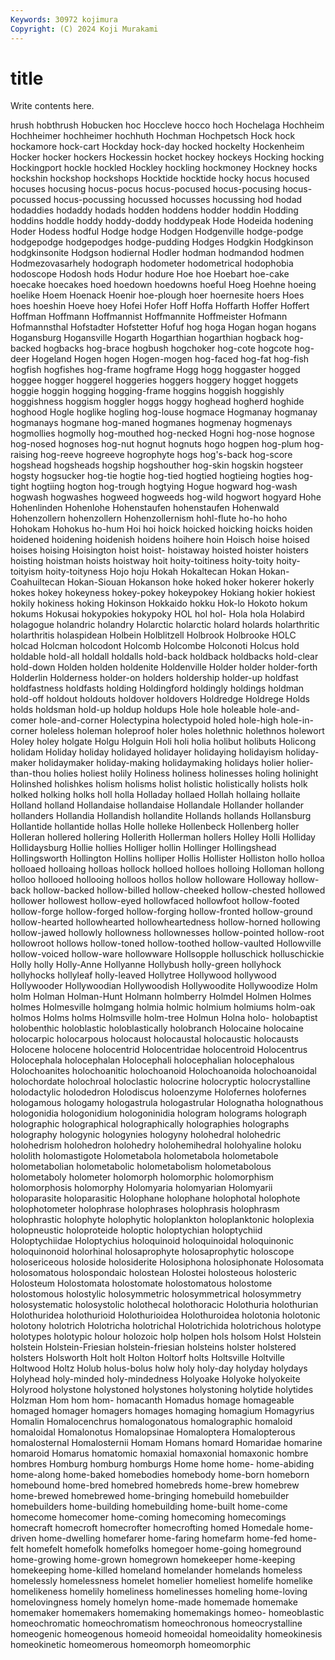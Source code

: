 ```yaml
---
Keywords: 30972 kojimura
Copyright: (C) 2024 Koji Murakami
---
```


# title

Write contents here.



hrush hobthrush Hobucken hoc Hoccleve hocco hoch
Hochelaga Hochheim Hochheimer hochheimer hochhuth Hochman Hochpetsch Hock hock hockamore
hock-cart Hockday hock-day hocked hockelty Hockenheim Hocker hocker hockers Hockessin
hocket hockey hockeys Hocking hocking Hockingport hockle hockled Hockley hockling
hockmoney Hockney hocks hockshin hockshop hockshops Hocktide hocktide hocky hocus
hocused hocuses hocusing hocus-pocus hocus-pocused hocus-pocusing hocus-pocussed hocus-pocussing hocussed hocusses
hocussing hod hodad hodaddies hodaddy hodads hodden hoddens hodder hoddin
Hodding hoddins hoddle hoddy hoddy-doddy hoddypeak Hode Hodeida hodening Hoder
Hodess hodful Hodge hodge Hodgen Hodgenville hodge-podge hodgepodge hodgepodges hodge-pudding
Hodges Hodgkin Hodgkinson hodgkinsonite Hodgson hodiernal Hodler hodman hodmandod hodmen
Hodmezovasarhely hodograph hodometer hodometrical hodophobia hodoscope Hodosh hods Hodur hodure
Hoe hoe Hoebart hoe-cake hoecake hoecakes hoed hoedown hoedowns hoeful
Hoeg Hoehne hoeing hoelike Hoem Hoenack Hoenir hoe-plough hoer hoernesite
hoers Hoes hoes hoeshin Hoeve hoey Hofei Hofer Hoff Hoffa
Hoffarth Hoffer Hoffert Hoffman Hoffmann Hoffmannist Hoffmannite Hoffmeister Hofmann Hofmannsthal
Hofstadter Hofstetter Hofuf hog hoga Hogan hogan hogans Hogansburg Hogansville
Hogarth Hogarthian hogarthian hogback hog-backed hogbacks hog-brace hogbush hogchoker hog-cote
hogcote hog-deer Hogeland Hogen hogen Hogen-mogen hog-faced hog-fat hog-fish hogfish
hogfishes hog-frame hogframe Hogg hogg hoggaster hogged hoggee hogger hoggerel
hoggeries hoggers hoggery hogget hoggets hoggie hoggin hogging hogging-frame hoggins
hoggish hoggishly hoggishness hoggism hoggler hoggs hoggy hoghead hogherd hoghide
hoghood Hogle hoglike hogling hog-louse hogmace Hogmanay hogmanay hogmanays hogmane
hog-maned hogmanes hogmenay hogmenays hogmollies hogmolly hog-mouthed hog-necked Hogni hog-nose
hognose hog-nosed hognoses hog-nut hognut hognuts hogo hogpen hog-plum hog-raising
hog-reeve hogreeve hogrophyte hogs hog's-back hog-score hogshead hogsheads hogship hogshouther
hog-skin hogskin hogsteer hogsty hogsucker hog-tie hogtie hog-tied hogtied hogtieing
hogties hog-tight hogtiing hogton hog-trough hogtying Hogue hogward hog-wash hogwash
hogwashes hogweed hogweeds hog-wild hogwort hogyard Hohe Hohenlinden Hohenlohe Hohenstaufen
hohenstaufen Hohenwald Hohenzollern hohenzollern Hohenzollernism hohl-flute ho-ho hoho Hohokam Hohokus
ho-hum Hoi hoi hoick hoicked hoicking hoicks hoiden hoidened hoidening
hoidenish hoidens hoihere hoin Hoisch hoise hoised hoises hoising Hoisington
hoist hoist- hoistaway hoisted hoister hoisters hoisting hoistman hoists hoistway
hoit hoity-toitiness hoity-toity hoity-toityism hoity-toityness Hojo hoju Hokah Hokaltecan Hokan
Hokan-Coahuiltecan Hokan-Siouan Hokanson hoke hoked hoker hokerer hokerly hokes hokey
hokeyness hokey-pokey hokeypokey Hokiang hokier hokiest hokily hokiness hoking Hokinson
Hokkaido hokku Hok-lo Hokoto hokum hokums Hokusai hokypokies hokypoky HOL
hol hol- Hola hola Holabird holagogue holandric holandry Holarctic holarctic
holard holards holarthritic holarthritis holaspidean Holbein Holblitzell Holbrook Holbrooke HOLC
holcad Holcman holcodont Holcomb Holcombe Holconoti Holcus hold holdable hold-all
holdall holdalls hold-back holdback holdbacks hold-clear hold-down Holden holden holdenite
Holdenville Holder holder holder-forth Holderlin Holderness holder-on holders holdership holder-up
holdfast holdfastness holdfasts holding Holdingford holdingly holdings holdman hold-off holdout
holdouts holdover holdovers Holdredge Holdrege Holds holds holdsman hold-up holdup
holdups Hole hole holeable hole-and-comer hole-and-corner Holectypina holectypoid holed hole-high
hole-in-corner holeless holeman holeproof holer holes holethnic holethnos holewort Holey
holey holgate Holgu Holguin Holi holi holia holibut holibuts Holicong
holidam Holiday holiday holidayed holidayer holidaying holidayism holiday-maker holidaymaker holiday-making
holidaymaking holidays holier holier-than-thou holies holiest holily Holiness holiness holinesses
holing holinight Holinshed holishkes holism holisms holist holistic holistically holists
holk holked holking holks holl holla Holladay hollaed Hollah hollaing
hollaite Holland holland Hollandaise hollandaise Hollandale Hollander hollander hollanders Hollandia
Hollandish hollandite Hollands hollands Hollansburg Hollantide hollantide hollas Holle holleke
Hollenbeck Hollenberg holler Holleran hollered hollering Hollerith Hollerman hollers Holley
Holli Holliday Hollidaysburg Hollie hollies Holliger hollin Hollinger Hollingshead Hollingsworth
Hollington Hollins holliper Hollis Hollister Holliston hollo holloa holloaed holloaing
holloas hollock holloed holloes holloing Holloman hollong holloo hollooed hollooing
holloos hollos hollow holloware Holloway hollow-back hollow-backed hollow-billed hollow-cheeked hollow-chested
hollowed hollower hollowest hollow-eyed hollowfaced hollowfoot hollow-footed hollow-forge hollow-forged hollow-forging
hollow-fronted hollow-ground hollow-hearted hollowhearted hollowheartedness hollow-horned hollowing hollow-jawed hollowly hollowness
hollownesses hollow-pointed hollow-root hollowroot hollows hollow-toned hollow-toothed hollow-vaulted Hollowville hollow-voiced
hollow-ware hollowware Hollsopple holluschick holluschickie Holly holly Holly-Anne Hollyanne Hollybush
holly-green hollyhock hollyhocks hollyleaf holly-leaved Hollytree Hollywood hollywood Hollywooder Hollywoodian
Hollywoodish Hollywoodite Hollywoodize Holm holm Holman Holman-Hunt Holmann holmberry Holmdel
Holmen Holmes holmes Holmesville holmgang holmia holmic holmium holmiums holm-oak
holmos Holms holms Holmsville holm-tree Holmun Holna holo- holobaptist holobenthic
holoblastic holoblastically holobranch Holocaine holocaine holocarpic holocarpous holocaust holocaustal holocaustic
holocausts Holocene holocene holocentrid Holocentridae holocentroid Holocentrus Holocephala holocephalan Holocephali
holocephalian holocephalous Holochoanites holochoanitic holochoanoid Holochoanoida holochoanoidal holochordate holochroal holoclastic
holocrine holocryptic holocrystalline holodactylic holodedron Holodiscus holoenzyme Holofernes holofernes hologamous
hologamy hologastrula hologastrular Holognatha holognathous hologonidia hologonidium hologoninidia hologram holograms
holograph holographic holographical holographically holographies holographs holography hologynic hologynies hologyny
holohedral holohedric holohedrism holohedron holohedry holohemihedral holohyaline holoku hololith holomastigote
Holometabola holometabola holometabole holometabolian holometabolic holometabolism holometabolous holometaboly holometer holomorph
holomorphic holomorphism holomorphosis holomorphy Holomyaria holomyarian Holomyarii holoparasite holoparasitic Holophane
holophane holophotal holophote holophotometer holophrase holophrases holophrasis holophrasm holophrastic holophyte
holophytic holoplankton holoplanktonic holoplexia holopneustic holoproteide holoptic holoptychian holoptychiid Holoptychiidae
Holoptychius holoquinoid holoquinoidal holoquinonic holoquinonoid holorhinal holosaprophyte holosaprophytic holoscope holosericeous
holoside holosiderite Holosiphona holosiphonate Holosomata holosomatous holospondaic holostean Holostei holosteous
holosteric Holosteum Holostomata holostomate holostomatous holostome holostomous holostylic holosymmetric holosymmetrical
holosymmetry holosystematic holosystolic holothecal holothoracic Holothuria holothurian Holothuridea holothurioid Holothurioidea
Holothuroidea holotonia holotonic holotony holotrich Holotricha holotrichal Holotrichida holotrichous holotype
holotypes holotypic holour holozoic holp holpen hols holsom Holst Holstein
holstein Holstein-Friesian holstein-friesian holsteins holster holstered holsters Holsworth Holt holt
Holton Holtorf holts Holtsville Holtville Holtwood Holtz Holub holus-bolus holw
holy holy-day holyday holydays Holyhead holy-minded holy-mindedness Holyoake Holyoke holyokeite
Holyrood holystone holystoned holystones holystoning holytide holytides Holzman Hom hom
hom- homacanth Homadus homage homageable homaged homager homagers homages homaging
homagium Homagyrius Homalin Homalocenchrus homalogonatous homalographic homaloid homaloidal Homalonotus Homalopsinae
Homaloptera Homalopterous homalosternal Homalosternii Homam Homans homard Homaridae homarine homaroid
Homarus homatomic homaxial homaxonial homaxonic hombre hombres Homburg homburg homburgs
Home home home- home-abiding home-along home-baked homebodies homebody home-born homeborn
homebound home-bred homebred homebreds home-brew homebrew home-brewed homebrewed home-bringing homebuild
homebuilder homebuilders home-building homebuilding home-built home-come homecome homecomer home-coming homecoming
homecomings homecraft homecroft homecrofter homecrofting homed Homedale home-driven home-dwelling homefarer
home-faring homefarm home-fed home-felt homefelt homefolk homefolks homegoer home-going homeground
home-growing home-grown homegrown homekeeper home-keeping homekeeping home-killed homeland homelander homelands
homeless homelessly homelessness homelet homelier homeliest homelife homelike homelikeness homelily
homeliness homelinesses homeling home-loving homelovingness homely homelyn home-made homemade homemake
homemaker homemakers homemaking homemakings homeo- homeoblastic homeochromatic homeochromatism homeochronous homeocrystalline
homeogenic homeogenous homeoid homeoidal homeoidality homeokinesis homeokinetic homeomerous homeomorph homeomorphic
